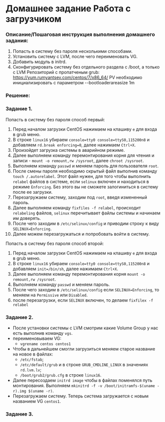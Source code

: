 # Домашнее задание Работа с загрузчиком

### Описание/Пошаговая инструкция выполнения домашнего задания:
1. Попасть в систему без пароля несколькими способами.
2. Установить систему с LVM, после чего переименовать VG.
3. Добавить модуль в initrd. 
4. Сконфигурировать систему без отдельного раздела с /boot, 
а только с LVM Репозиторий с пропатченым grub: https://yum.rumyantsev.com/centos/7/x86_64/ PV 
необходимо инициализировать с параметром --bootloaderareasize 1m

### Решение:
### Задание 1.

Попасть в систему без пароля способ первый:
1. Перед началом загрузки CentOS нажимаем на клашиву ```e``` для входа в grub меню.
2. В строке ```linux16``` убираем ```console=tty0 console=ttyS0,115200n8``` и добавляем ```rd.break enforcing=0```, далее нажимаем ```Ctrl+X```.
3. Произойдет загрузка системы в аварийном режиме.
4. Далее выполняем команду перемонтирования корня для чтения и записи - ```mount -o remount,rw /sysroot```, далее ```chroot /sysroot```.
5. Выполняем команду ```passwd``` и меняем пароль для пользователя ```root```.
6. После смены пароля необходимо скрытый файл выполнив команду ```touch /.autorelabel```. Этот файл нужен, для того чтобы выполнить ```relabel``` файлов в системе, 
если ```selinux``` включен и находиться в режиме ```Enforcing```. Без этого вы не сможете залогиниться в систему после ее загрузки.
7. Перезагружаем систему, заходим под ```root```, введя измененный пароль.
8. Далее выполняем команду ```fixfiles -f relabel```, происходит ```relabeling``` файлов, ```selinux``` перечитывает файлы системы и начинаем им доверять.
9. После чего заходим в ```/etc/selinux/config``` и приводим строку к виду ```SELINUX=Enforcing```.
10. Далее можем перезагружаться и попробовать войти в систему.

Попасть в систему без пароля способ второй:
1. Перед началом загрузки CentOS нажимаем на клашиву ```e``` для входа в grub меню.
2. В строке ```linux16``` убираем ```console=tty0 console=ttyS0,115200n8``` и добавляем ```init=/bin/sh```, далее нажимаем ```Ctrl+X```.
3. Далее выполняем команду перемонтирования корня ```mount -o remount,rw /sysroot```.
4. Выполняем команду ```passwd``` и меняем пароль.
5. После чего заходим в ```/etc/selinux/config``` если ```SELINUX=Enforcing```, то меняем на ```Permissive``` или ```Disabled```.
6. после перезагрузки, если ```SELINUX``` включен, то делаем ```fixfilex -f relabel```

### Задание 2.
* После установки системы с LVM смотрим какие Volume Group у нас есть выполнив команду ```vgs```.
* переименовываем VG:
  * ```vgrename centos centos1```
* Чтобы в дальнейшем смогли загрузиться меняем старое название на новое в файлах:
  *  ```/etc/fstab```;
  *  ```/etc/default/grub``` и в строке ```GRUB_CMDLINE_LINUX``` в значениях ```rd.lvm.lv```;
  *  ```/boot/grub2/grub.cfg``` в строке ```linux16```.
* Далее пересоздаем ```initrd image``` чтобы в файлах поменялся путь монтирования. Выполняем ```mkinitrd -f -v /boot/initramfs-$(uname -r).img $(uname -r)```.
* Перезагружаем систему. Теперь система загружается с новым названием VG ```centos1```.

### Задание 3.

